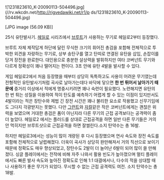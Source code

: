 ![1231823610_K-20090113-504496.jpg](//rv.wkcdn.net/http://rigvedawiki.net/r1/p
ds/1231823610_K-20090113-504496.jpg)

[JPG image (56.09 KB)]

25식 유탄발사기. [헤일로](%ED%97%A4%EC%9D%BC%EB%A1%9C.md) 시리즈에서
[브루트](%EB%B8%8C%EB%A3%A8%ED%8A%B8.md)가 사용하는 무기로 헤일로2부터 등장했다.

브루트 자체 제작답게 하단에 달린 무식한 크기의 휘어진 총검을 포함해 전체적으로 투박한 외견을 자랑하는 무기로, 상부 송탄구를 열고 탄띠로
연결된 유탄을 삽입, 손잡이를 당겨 장전을 완료한다. 대인용으로 충분한 살상력을 발휘하지만 여타 코버넌트 무기와 다르게 정확성이 꽤나
떨어지는 편이다. 3초 안에 유탄 4발을 발사할 수 있다.

게임 헤일로2에서 처음 등장했을 때부터 상당히 독특하고도 사용이 어려운 무기였는데 전형적인 유탄발사기처럼 곡사로 날아가는데다 바닥에 닿으면
**한 번 튀어서 날아가기 때문에** 중거리 이상에서 적에게 명중시키려면 꽤나 숙련이 필요했다. 노련해지면 유탄의 한 번 튀는 성질을
이용하여 적이 탄도를 예측하기 어렵게 할 수 있는 이점이 있지만서도 4발이라는 적은 장탄수와 제법 긴 장전 시간은 꽤나 불리한 요소로
작용했고 신무기임에도 그다지 각광받지는 못했다. 다만 [그런트](%EA%B7%B8%EB%9F%B0%ED%8A%B8.md)와
[자칼](%EC%9E%90%EC%B9%BC.md)같은 작은 코버넌트에게는 괜찮은 위력을 보였으며 거대한 총검은 폼이 아닌지라 다른
무기의 근접 공격보다는 공격력이 좀더 높았다. 헤일로2 에서는 플러드를 상대로 근접공격을 하면 일반 다른 무기들은 거의 안 먹히지만
브루트샷으로 근접공격을 하면 잘썰린다.소지 탄약수는 총 16발.

하지만 헤일로3에서는 성능이 많이 개량된 후 다시 등장했으며 연사 속도와 장전 속도를 포함해 전체적으로 날렵해졌다. 더욱이 곡사가 상당히
완만해져서 거의 직선으로 보이기 때문에 정확도도 매우 향상되었고, 장탄수도 2발이 더 늘어난 6발이 되어 많이 쓸 만해졌다. 싱글
플레이에서는 전작에 비해 자주 나와서 활용 빈도가 높아졌으며 멀티 플레이에서도 빠른 발사 속도와 높아진 정확도로 인해 1:1 대결에서나,
다수의 적을 상대할 때나 사용하기 좋은 무기가 되었다. 무시할 수 없는 근접 공격력도 여전. 소지 탄약수는 총 18발.


